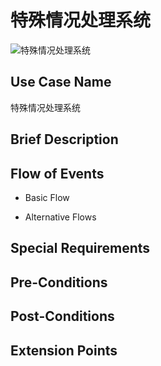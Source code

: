 特殊情况处理系统
===========

![特殊情况处理系统](https://raw.githubusercontent.com/h1994st/UML-Project/master/Assignment%201/Detailed%20Use%20Case/Use%20Case%20Image/%E7%89%B9%E6%AE%8A%E6%83%85%E5%86%B5%E5%A4%84%E7%90%86%E7%B3%BB%E7%BB%9F.png?token=ADxB5XMJ-qXJJjeBkJencL0pRysX1mi0ks5UXvXlwA%3D%3D)

## Use Case Name

特殊情况处理系统

## Brief Description



## Flow of Events

- Basic Flow



- Alternative Flows



## Special Requirements



## Pre-Conditions



## Post-Conditions



## Extension Points


